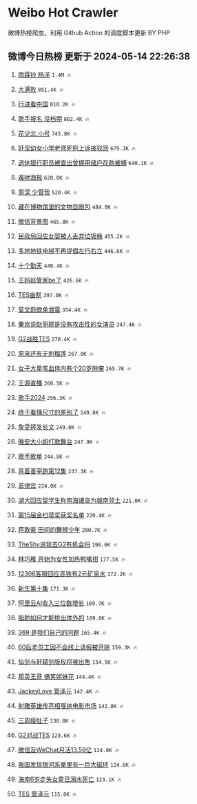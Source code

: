 # Weibo Hot Crawler 



微博热榜爬虫，利用 Github Action 的调度脚本更新 BY PHP 


## 微博今日热榜 更新于 2024-05-14 22:26:38 
1. [雨霖铃 杨洋](https://s.weibo.com/weibo?q=%E9%9B%A8%E9%9C%96%E9%93%83%20%E6%9D%A8%E6%B4%8B&t=31&band_rank=1&Refer=top) `1.4M 🔥` 

1. [大满败](https://s.weibo.com/weibo?q=%E5%A4%A7%E6%BB%A1%E8%B4%A5&t=31&band_rank=2&Refer=top) `851.4K 🔥` 

1. [行进看中国](https://s.weibo.com/weibo?q=%23%E8%A1%8C%E8%BF%9B%E7%9C%8B%E4%B8%AD%E5%9B%BD%23&t=31&band_rank=3&Refer=top) `810.2K 🔥` 

1. [歌手报名 没档期](https://s.weibo.com/weibo?q=%E6%AD%8C%E6%89%8B%E6%8A%A5%E5%90%8D%20%E6%B2%A1%E6%A1%A3%E6%9C%9F&t=31&band_rank=4&Refer=top) `802.4K 🔥` 

1. [花少北 小号](https://s.weibo.com/weibo?q=%E8%8A%B1%E5%B0%91%E5%8C%97%20%E5%B0%8F%E5%8F%B7&t=31&band_rank=5&Refer=top) `745.8K 🔥` 

1. [奸淫幼女小学老师死刑上诉被驳回](https://s.weibo.com/weibo?q=%23%E5%A5%B8%E6%B7%AB%E5%B9%BC%E5%A5%B3%E5%B0%8F%E5%AD%A6%E8%80%81%E5%B8%88%E6%AD%BB%E5%88%91%E4%B8%8A%E8%AF%89%E8%A2%AB%E9%A9%B3%E5%9B%9E%23&t=31&band_rank=6&Refer=top) `679.3K 🔥` 

1. [退休银行职员被查出曾挪用储户存款被捕](https://s.weibo.com/weibo?q=%23%E9%80%80%E4%BC%91%E9%93%B6%E8%A1%8C%E8%81%8C%E5%91%98%E8%A2%AB%E6%9F%A5%E5%87%BA%E6%9B%BE%E6%8C%AA%E7%94%A8%E5%82%A8%E6%88%B7%E5%AD%98%E6%AC%BE%E8%A2%AB%E6%8D%95%23&t=31&band_rank=7&Refer=top) `640.1K 🔥` 

1. [难哄海报](https://s.weibo.com/weibo?q=%E9%9A%BE%E5%93%84%E6%B5%B7%E6%8A%A5&t=31&band_rank=8&Refer=top) `628.0K 🔥` 

1. [周深 少管我](https://s.weibo.com/weibo?q=%E5%91%A8%E6%B7%B1%20%E5%B0%91%E7%AE%A1%E6%88%91&t=31&band_rank=9&Refer=top) `520.4K 🔥` 

1. [藏在博物馆里的文物显眼包](https://s.weibo.com/weibo?q=%23%E8%97%8F%E5%9C%A8%E5%8D%9A%E7%89%A9%E9%A6%86%E9%87%8C%E7%9A%84%E6%96%87%E7%89%A9%E6%98%BE%E7%9C%BC%E5%8C%85%23&t=31&band_rank=10&Refer=top) `484.0K 🔥` 

1. [微信背景图](https://s.weibo.com/weibo?q=%E5%BE%AE%E4%BF%A1%E8%83%8C%E6%99%AF%E5%9B%BE&t=31&band_rank=11&Refer=top) `465.8K 🔥` 

1. [民政局回应女婴被人丢弃垃圾桶](https://s.weibo.com/weibo?q=%23%E6%B0%91%E6%94%BF%E5%B1%80%E5%9B%9E%E5%BA%94%E5%A5%B3%E5%A9%B4%E8%A2%AB%E4%BA%BA%E4%B8%A2%E5%BC%83%E5%9E%83%E5%9C%BE%E6%A1%B6%23&t=31&band_rank=12&Refer=top) `455.2K 🔥` 

1. [多地地铁电梯不再提倡左行右立](https://s.weibo.com/weibo?q=%23%E5%A4%9A%E5%9C%B0%E5%9C%B0%E9%93%81%E7%94%B5%E6%A2%AF%E4%B8%8D%E5%86%8D%E6%8F%90%E5%80%A1%E5%B7%A6%E8%A1%8C%E5%8F%B3%E7%AB%8B%23&t=31&band_rank=13&Refer=top) `446.6K 🔥` 

1. [十个勤天](https://s.weibo.com/weibo?q=%E5%8D%81%E4%B8%AA%E5%8B%A4%E5%A4%A9&t=31&band_rank=14&Refer=top) `440.4K 🔥` 

1. [王妈赵管家be了](https://s.weibo.com/weibo?q=%E7%8E%8B%E5%A6%88%E8%B5%B5%E7%AE%A1%E5%AE%B6be%E4%BA%86&t=31&band_rank=15&Refer=top) `426.6K 🔥` 

1. [TES幽默](https://s.weibo.com/weibo?q=%23TES%E5%B9%BD%E9%BB%98%23&t=31&band_rank=16&Refer=top) `397.0K 🔥` 

1. [莫文蔚歌单泄露](https://s.weibo.com/weibo?q=%23%E8%8E%AB%E6%96%87%E8%94%9A%E6%AD%8C%E5%8D%95%E6%B3%84%E9%9C%B2%23&t=31&band_rank=17&Refer=top) `354.4K 🔥` 

1. [秦岚说赵丽颖是没有攻击性的女演员](https://s.weibo.com/weibo?q=%23%E7%A7%A6%E5%B2%9A%E8%AF%B4%E8%B5%B5%E4%B8%BD%E9%A2%96%E6%98%AF%E6%B2%A1%E6%9C%89%E6%94%BB%E5%87%BB%E6%80%A7%E7%9A%84%E5%A5%B3%E6%BC%94%E5%91%98%23&t=31&band_rank=18&Refer=top) `347.4K 🔥` 

1. [G2战胜TES](https://s.weibo.com/weibo?q=%23G2%E6%88%98%E8%83%9CTES%23&t=31&band_rank=19&Refer=top) `270.4K 🔥` 

1. [原来还有无刺榴莲](https://s.weibo.com/weibo?q=%E5%8E%9F%E6%9D%A5%E8%BF%98%E6%9C%89%E6%97%A0%E5%88%BA%E6%A6%B4%E8%8E%B2&t=31&band_rank=20&Refer=top) `267.0K 🔥` 

1. [女子大量咳血体内有个20岁肿瘤](https://s.weibo.com/weibo?q=%23%E5%A5%B3%E5%AD%90%E5%A4%A7%E9%87%8F%E5%92%B3%E8%A1%80%E4%BD%93%E5%86%85%E6%9C%89%E4%B8%AA20%E5%B2%81%E8%82%BF%E7%98%A4%23&t=31&band_rank=21&Refer=top) `265.7K 🔥` 

1. [王源直播](https://s.weibo.com/weibo?q=%23%E7%8E%8B%E6%BA%90%E7%9B%B4%E6%92%AD%23&t=31&band_rank=22&Refer=top) `260.5K 🔥` 

1. [歌手2024](https://s.weibo.com/weibo?q=%E6%AD%8C%E6%89%8B2024&t=31&band_rank=23&Refer=top) `256.3K 🔥` 

1. [终于看懂尺寸的差别了](https://s.weibo.com/weibo?q=%E7%BB%88%E4%BA%8E%E7%9C%8B%E6%87%82%E5%B0%BA%E5%AF%B8%E7%9A%84%E5%B7%AE%E5%88%AB%E4%BA%86&t=31&band_rank=24&Refer=top) `249.8K 🔥` 

1. [詹雯婷发长文](https://s.weibo.com/weibo?q=%23%E8%A9%B9%E9%9B%AF%E5%A9%B7%E5%8F%91%E9%95%BF%E6%96%87%23&t=31&band_rank=25&Refer=top) `249.0K 🔥` 

1. [晚安大小姐打歌舞台](https://s.weibo.com/weibo?q=%23%E6%99%9A%E5%AE%89%E5%A4%A7%E5%B0%8F%E5%A7%90%E6%89%93%E6%AD%8C%E8%88%9E%E5%8F%B0%23&t=31&band_rank=26&Refer=top) `247.9K 🔥` 

1. [歌手歌单](https://s.weibo.com/weibo?q=%E6%AD%8C%E6%89%8B%E6%AD%8C%E5%8D%95&t=31&band_rank=27&Refer=top) `244.8K 🔥` 

1. [背着善宰跑第12集](https://s.weibo.com/weibo?q=%E8%83%8C%E7%9D%80%E5%96%84%E5%AE%B0%E8%B7%91%E7%AC%AC12%E9%9B%86&t=31&band_rank=28&Refer=top) `237.3K 🔥` 

1. [菲律宾](https://s.weibo.com/weibo?q=%E8%8F%B2%E5%BE%8B%E5%AE%BE&t=31&band_rank=29&Refer=top) `224.0K 🔥` 

1. [湖大回应留学生称南海诸岛为越南领土](https://s.weibo.com/weibo?q=%23%E6%B9%96%E5%A4%A7%E5%9B%9E%E5%BA%94%E7%95%99%E5%AD%A6%E7%94%9F%E7%A7%B0%E5%8D%97%E6%B5%B7%E8%AF%B8%E5%B2%9B%E4%B8%BA%E8%B6%8A%E5%8D%97%E9%A2%86%E5%9C%9F%23&t=31&band_rank=30&Refer=top) `221.0K 🔥` 

1. [第15届金扫帚奖获奖名单](https://s.weibo.com/weibo?q=%23%E7%AC%AC15%E5%B1%8A%E9%87%91%E6%89%AB%E5%B8%9A%E5%A5%96%E8%8E%B7%E5%A5%96%E5%90%8D%E5%8D%95%23&t=31&band_rank=31&Refer=top) `220.4K 🔥` 

1. [蒋敦豪 田间的舞狮少年](https://s.weibo.com/weibo?q=%E8%92%8B%E6%95%A6%E8%B1%AA%20%E7%94%B0%E9%97%B4%E7%9A%84%E8%88%9E%E7%8B%AE%E5%B0%91%E5%B9%B4&t=31&band_rank=32&Refer=top) `200.7K 🔥` 

1. [TheShy说我去G2有机会吗](https://s.weibo.com/weibo?q=%23TheShy%E8%AF%B4%E6%88%91%E5%8E%BBG2%E6%9C%89%E6%9C%BA%E4%BC%9A%E5%90%97%23&t=31&band_rank=33&Refer=top) `196.6K 🔥` 

1. [林巧稚 开始为女性加热鸭嘴钳](https://s.weibo.com/weibo?q=%E6%9E%97%E5%B7%A7%E7%A8%9A%20%E5%BC%80%E5%A7%8B%E4%B8%BA%E5%A5%B3%E6%80%A7%E5%8A%A0%E7%83%AD%E9%B8%AD%E5%98%B4%E9%92%B3&t=31&band_rank=34&Refer=top) `177.5K 🔥` 

1. [12306客服回应高铁有2元矿泉水](https://s.weibo.com/weibo?q=%2312306%E5%AE%A2%E6%9C%8D%E5%9B%9E%E5%BA%94%E9%AB%98%E9%93%81%E6%9C%892%E5%85%83%E7%9F%BF%E6%B3%89%E6%B0%B4%23&t=31&band_rank=35&Refer=top) `172.2K 🔥` 

1. [新生第十集](https://s.weibo.com/weibo?q=%23%E6%96%B0%E7%94%9F%E7%AC%AC%E5%8D%81%E9%9B%86%23&t=31&band_rank=36&Refer=top) `171.3K 🔥` 

1. [阿里云AI收入三位数增长](https://s.weibo.com/weibo?q=%23%E9%98%BF%E9%87%8C%E4%BA%91AI%E6%94%B6%E5%85%A5%E4%B8%89%E4%BD%8D%E6%95%B0%E5%A2%9E%E9%95%BF%23&t=31&band_rank=37&Refer=top) `169.7K 🔥` 

1. [脂肪如何才能排出体外的](https://s.weibo.com/weibo?q=%E8%84%82%E8%82%AA%E5%A6%82%E4%BD%95%E6%89%8D%E8%83%BD%E6%8E%92%E5%87%BA%E4%BD%93%E5%A4%96%E7%9A%84&t=31&band_rank=38&Refer=top) `169.0K 🔥` 

1. [369 是我们自己的问题](https://s.weibo.com/weibo?q=369%20%E6%98%AF%E6%88%91%E4%BB%AC%E8%87%AA%E5%B7%B1%E7%9A%84%E9%97%AE%E9%A2%98&t=31&band_rank=39&Refer=top) `165.4K 🔥` 

1. [60后老员工因不会线上请假被开除](https://s.weibo.com/weibo?q=%2360%E5%90%8E%E8%80%81%E5%91%98%E5%B7%A5%E5%9B%A0%E4%B8%8D%E4%BC%9A%E7%BA%BF%E4%B8%8A%E8%AF%B7%E5%81%87%E8%A2%AB%E5%BC%80%E9%99%A4%23&t=31&band_rank=40&Refer=top) `159.3K 🔥` 

1. [仙剑与轩辕剑版权将被出售](https://s.weibo.com/weibo?q=%23%E4%BB%99%E5%89%91%E4%B8%8E%E8%BD%A9%E8%BE%95%E5%89%91%E7%89%88%E6%9D%83%E5%B0%86%E8%A2%AB%E5%87%BA%E5%94%AE%23&t=31&band_rank=41&Refer=top) `154.5K 🔥` 

1. [那英王菲 搞笑姐妹花](https://s.weibo.com/weibo?q=%E9%82%A3%E8%8B%B1%E7%8E%8B%E8%8F%B2%20%E6%90%9E%E7%AC%91%E5%A7%90%E5%A6%B9%E8%8A%B1&t=31&band_rank=42&Refer=top) `144.4K 🔥` 

1. [JackeyLove 管泽元](https://s.weibo.com/weibo?q=JackeyLove%20%E7%AE%A1%E6%B3%BD%E5%85%83&t=31&band_rank=43&Refer=top) `142.4K 🔥` 

1. [射雕英雄传亮相戛纳电影市场](https://s.weibo.com/weibo?q=%23%E5%B0%84%E9%9B%95%E8%8B%B1%E9%9B%84%E4%BC%A0%E4%BA%AE%E7%9B%B8%E6%88%9B%E7%BA%B3%E7%94%B5%E5%BD%B1%E5%B8%82%E5%9C%BA%23&t=31&band_rank=44&Refer=top) `142.0K 🔥` 

1. [三周瘦肚子](https://s.weibo.com/weibo?q=%E4%B8%89%E5%91%A8%E7%98%A6%E8%82%9A%E5%AD%90&t=31&band_rank=45&Refer=top) `130.8K 🔥` 

1. [G2对战TES](https://s.weibo.com/weibo?q=%23G2%E5%AF%B9%E6%88%98TES%23&t=31&band_rank=46&Refer=top) `128.6K 🔥` 

1. [微信及WeChat月活13.59亿](https://s.weibo.com/weibo?q=%23%E5%BE%AE%E4%BF%A1%E5%8F%8AWeChat%E6%9C%88%E6%B4%BB13.59%E4%BA%BF%23&t=31&band_rank=47&Refer=top) `124.8K 🔥` 

1. [我国发现银河系晕里有一巨大磁环](https://s.weibo.com/weibo?q=%23%E6%88%91%E5%9B%BD%E5%8F%91%E7%8E%B0%E9%93%B6%E6%B2%B3%E7%B3%BB%E6%99%95%E9%87%8C%E6%9C%89%E4%B8%80%E5%B7%A8%E5%A4%A7%E7%A3%81%E7%8E%AF%23&t=31&band_rank=48&Refer=top) `124.6K 🔥` 

1. [海南6岁走失女童已溺水死亡](https://s.weibo.com/weibo?q=%23%E6%B5%B7%E5%8D%976%E5%B2%81%E8%B5%B0%E5%A4%B1%E5%A5%B3%E7%AB%A5%E5%B7%B2%E6%BA%BA%E6%B0%B4%E6%AD%BB%E4%BA%A1%23&t=31&band_rank=49&Refer=top) `123.1K 🔥` 

1. [TES 管泽元](https://s.weibo.com/weibo?q=TES%20%E7%AE%A1%E6%B3%BD%E5%85%83&t=31&band_rank=50&Refer=top) `115.0K 🔥` 

